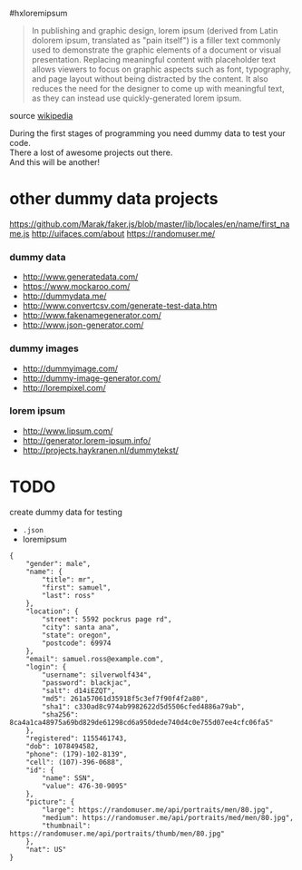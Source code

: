 #hxloremipsum


> In publishing and graphic design, lorem ipsum (derived from Latin dolorem ipsum, translated as "pain itself") is a filler text commonly used to demonstrate the graphic elements of a document or visual presentation. Replacing meaningful content with placeholder text allows viewers to focus on graphic aspects such as font, typography, and page layout without being distracted by the content. It also reduces the need for the designer to come up with meaningful text, as they can instead use quickly-generated lorem ipsum.

source [wikipedia](https://en.wikipedia.org/wiki/Lorem_ipsum)

During the first stages of programming you need dummy data to test your code.  
There a lost of awesome projects out there.  
And this will be another!


# other dummy data projects

https://github.com/Marak/faker.js/blob/master/lib/locales/en/name/first_name.js
http://uifaces.com/about
https://randomuser.me/

### dummy data

- http://www.generatedata.com/
- https://www.mockaroo.com/
- http://dummydata.me/
- http://www.convertcsv.com/generate-test-data.htm
- http://www.fakenamegenerator.com/
- http://www.json-generator.com/


### dummy images

- http://dummyimage.com/
- http://dummy-image-generator.com/
- http://lorempixel.com/

### lorem ipsum

- http://www.lipsum.com/
- http://generator.lorem-ipsum.info/
- http://projects.haykranen.nl/dummytekst/


# TODO

create dummy data for testing
- `.json`
- loremipsum



```
{
	"gender": male",
	"name": {
		"title": mr",
		"first": samuel",
		"last": ross"
	},
	"location": {
		"street": 5592 pockrus page rd",
		"city": santa ana",
		"state": oregon",
		"postcode": 69974
	},
	"email": samuel.ross@example.com",
	"login": {
		"username": silverwolf434",
		"password": blackjac",
		"salt": d14iEZQT",
		"md5": 261a57061d35918f5c3ef7f90f4f2a80",
		"sha1": c330ad8c974ab9982622d5d5506cfed4886a79ab",
		"sha256": 8ca4a1ca48975a69bd829de61298cd6a950dede740d4c0e755d07ee4cfc06fa5"
	},
	"registered": 1155461743,
	"dob": 1078494582,
	"phone": (179)-102-8139",
	"cell": (107)-396-0688",
	"id": {
		"name": SSN",
		"value": 476-30-9095"
	},
	"picture": {
		"large": https://randomuser.me/api/portraits/men/80.jpg",
		"medium": https://randomuser.me/api/portraits/med/men/80.jpg",
		"thumbnail": https://randomuser.me/api/portraits/thumb/men/80.jpg"
	},
	"nat": US"
}
```
